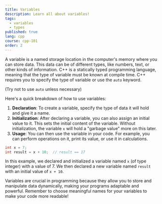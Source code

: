 ```yaml
---
title: Variables
description: Learn all about variables!
tags:
  - variables
  - types
published: true
lang: cpp
course: cpp-101
order: 2
---
```

A variable is a named storage location in the computer's memory where you can store data. This data can be of different types, like numbers, text, or other kinds of information. C++ is a statically typed programming language, meaning that the type of variable must be known at compile time. C++ requires you to specify the type of variable or use the `auto` keyword.

(Try not to use `auto` unless necessary)

Here's a quick breakdown of how to use variables:
1. **Declaration**: To create a variable, specify the type of data it will hold and give it a name.
2. **Initialization**: After declaring a variable, you can also assign an initial value to it. This sets the initial content of the variable. Without initialization, the variable `x` will hold a "garbage value" more on this later.
3. **Usage**: You can then use the variable in your code. For example, you can perform operations on it, print its value, or use it in calculations.

```cpp
int x = 7;
int result = x + 10;  // result == 17
```
In this example, we declared and initialized a variable named `x` (of type integer) with a value of 7. We then declared a new variable named `result` with an initial value of `x + 10`.

Variables are crucial in programming because they allow you to store and manipulate data dynamically, making your programs adaptable and powerful. Remember to choose meaningful names for your variables to make your code more readable!
